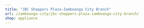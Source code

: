 ```yaml
---
title: "JBC Shoppers Plaza-Zamboanga City Branch"
url: /zamboanga-city/jbc-shoppers-plaza-zamboanga-city-branch/
shop: appliance
---
```

